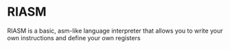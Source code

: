 # RIASM
RIASM is a basic, asm-like language interpreter that allows you to write your own instructions and define your own registers
